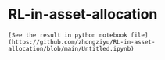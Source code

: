 # RL-in-asset-allocation

```
[See the result in python notebook file](https://github.com/zhongziyu/RL-in-asset-allocation/blob/main/Untitled.ipynb)
```
